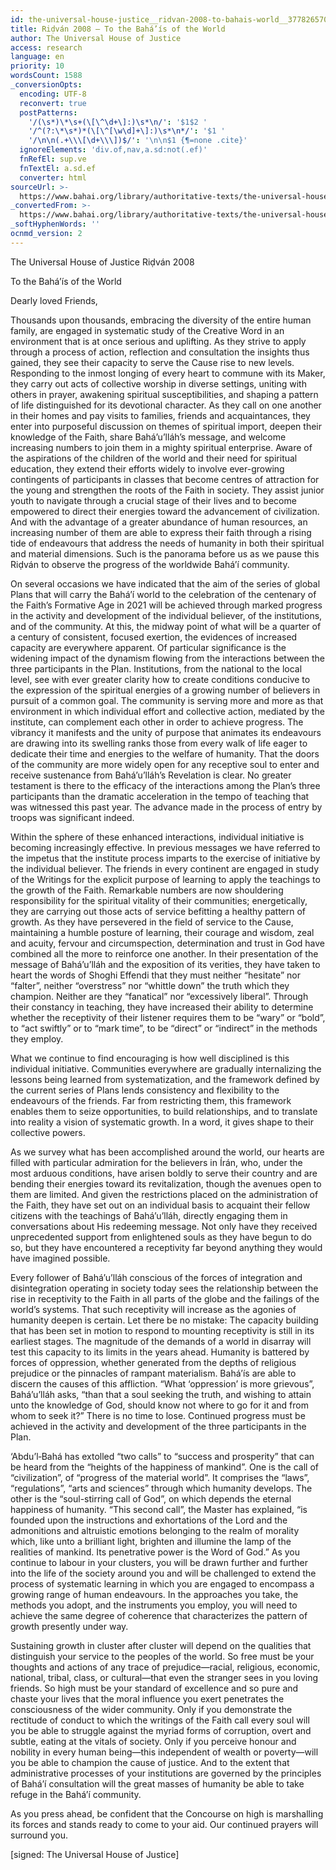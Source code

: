```yaml
---
id: the-universal-house-justice__ridvan-2008-to-bahais-world__3778265705__en
title: Riḍván 2008 – To the Bahá’ís of the World
author: The Universal House of Justice
access: research
language: en
priority: 10
wordsCount: 1588
_conversionOpts:
  encoding: UTF-8
  reconvert: true
  postPatterns:
    '/(\s*)\*\s+(\[\^\d+\]:)\s*\n/': '$1$2 '
    '/^(?:\*\s*)*(\[\^[\w\d]+\]:)\s*\n*/': '$1 '
    '/\n\n(.+\\\[\d+\\\])$/': '\n\n$1 {¶=none .cite}'
  ignoreElements: 'div.of,nav,a.sd:not(.ef)'
  fnRefEl: sup.ve
  fnTextEl: a.sd.ef
  converter: html
sourceUrl: >-
  https://www.bahai.org/library/authoritative-texts/the-universal-house-of-justice/messages/20080421_001/20080421_001.xhtml
_convertedFrom: >-
  https://www.bahai.org/library/authoritative-texts/the-universal-house-of-justice/messages/20080421_001/20080421_001.xhtml
_softHyphenWords: ''
ocnmd_version: 2
---
```

The Universal House of Justice
Riḍván 2008

To the Bahá’ís of the World

Dearly loved Friends,

Thousands upon thousands, embracing the diversity of the entire human family, are engaged in systematic study of the Creative Word in an environment that is at once serious and uplifting. As they strive to apply through a process of action, reflection and consultation the insights thus gained, they see their capacity to serve the Cause rise to new levels. Responding to the inmost longing of every heart to commune with its Maker, they carry out acts of collective worship in diverse settings, uniting with others in prayer, awakening spiritual susceptibilities, and shaping a pattern of life distinguished for its devotional character. As they call on one another in their homes and pay visits to families, friends and acquaintances, they enter into purposeful discussion on themes of spiritual import, deepen their knowledge of the Faith, share Bahá’u’lláh’s message, and welcome increasing numbers to join them in a mighty spiritual enterprise. Aware of the aspirations of the children of the world and their need for spiritual education, they extend their efforts widely to involve ever-growing contingents of participants in classes that become centres of attraction for the young and strengthen the roots of the Faith in society. They assist junior youth to navigate through a crucial stage of their lives and to become empowered to direct their energies toward the advancement of civilization. And with the advantage of a greater abundance of human resources, an increasing number of them are able to express their faith through a rising tide of endeavours that address the needs of humanity in both their spiritual and material dimensions. Such is the panorama before us as we pause this Riḍván to observe the progress of the worldwide Bahá’í community.

On several occasions we have indicated that the aim of the series of global Plans that will carry the Bahá’í world to the celebration of the centenary of the Faith’s Formative Age in 2021 will be achieved through marked progress in the activity and development of the individual believer, of the institutions, and of the community. At this, the midway point of what will be a quarter of a century of consistent, focused exertion, the evidences of increased capacity are everywhere apparent. Of particular significance is the widening impact of the dynamism flowing from the interactions between the three participants in the Plan. Institutions, from the national to the local level, see with ever greater clarity how to create conditions conducive to the expression of the spiritual energies of a growing number of believers in pursuit of a common goal. The community is serving more and more as that environment in which individual effort and collective action, mediated by the institute, can complement each other in order to achieve progress. The vibrancy it manifests and the unity of purpose that animates its endeavours are drawing into its swelling ranks those from every walk of life eager to dedicate their time and energies to the welfare of humanity. That the doors of the community are more widely open for any receptive soul to enter and receive sustenance from Bahá’u’lláh’s Revelation is clear. No greater testament is there to the efficacy of the interactions among the Plan’s three participants than the dramatic acceleration in the tempo of teaching that was witnessed this past year. The advance made in the process of entry by troops was significant indeed.

Within the sphere of these enhanced interactions, individual initiative is becoming increasingly effective. In previous messages we have referred to the impetus that the institute process imparts to the exercise of initiative by the individual believer. The friends in every continent are engaged in study of the Writings for the explicit purpose of learning to apply the teachings to the growth of the Faith. Remarkable numbers are now shouldering responsibility for the spiritual vitality of their communities; energetically, they are carrying out those acts of service befitting a healthy pattern of growth. As they have persevered in the field of service to the Cause, maintaining a humble posture of learning, their courage and wisdom, zeal and acuity, fervour and circumspection, determination and trust in God have combined all the more to reinforce one another. In their presentation of the message of Bahá’u’lláh and the exposition of its verities, they have taken to heart the words of Shoghi Effendi that they must neither “hesitate” nor “falter”, neither “overstress” nor “whittle down” the truth which they champion. Neither are they “fanatical” nor “excessively liberal”. Through their constancy in teaching, they have increased their ability to determine whether the receptivity of their listener requires them to be “wary” or “bold”, to “act swiftly” or to “mark time”, to be “direct” or “indirect” in the methods they employ.

What we continue to find encouraging is how well disciplined is this individual initiative. Communities everywhere are gradually internalizing the lessons being learned from systematization, and the framework defined by the current series of Plans lends consistency and flexibility to the endeavours of the friends. Far from restricting them, this framework enables them to seize opportunities, to build relationships, and to translate into reality a vision of systematic growth. In a word, it gives shape to their collective powers.

As we survey what has been accomplished around the world, our hearts are filled with particular admiration for the believers in Írán, who, under the most arduous conditions, have arisen boldly to serve their country and are bending their energies toward its revitalization, though the avenues open to them are limited. And given the restrictions placed on the administration of the Faith, they have set out on an individual basis to acquaint their fellow citizens with the teachings of Bahá’u’lláh, directly engaging them in conversations about His redeeming message. Not only have they received unprecedented support from enlightened souls as they have begun to do so, but they have encountered a receptivity far beyond anything they would have imagined possible.

Every follower of Bahá’u’lláh conscious of the forces of integration and disintegration operating in society today sees the relationship between the rise in receptivity to the Faith in all parts of the globe and the failings of the world’s systems. That such receptivity will increase as the agonies of humanity deepen is certain. Let there be no mistake: The capacity building that has been set in motion to respond to mounting receptivity is still in its earliest stages. The magnitude of the demands of a world in disarray will test this capacity to its limits in the years ahead. Humanity is battered by forces of oppression, whether generated from the depths of religious prejudice or the pinnacles of rampant materialism. Bahá’ís are able to discern the causes of this affliction. “What ‘oppression’ is more grievous”, Bahá’u’lláh asks, “than that a soul seeking the truth, and wishing to attain unto the knowledge of God, should know not where to go for it and from whom to seek it?” There is no time to lose. Continued progress must be achieved in the activity and development of the three participants in the Plan.

‘Abdu’l‑Bahá has extolled “two calls” to “success and prosperity” that can be heard from the “heights of the happiness of mankind”. One is the call of “civilization”, of “progress of the material world”. It comprises the “laws”, “regulations”, “arts and sciences” through which humanity develops. The other is the “soul-stirring call of God”, on which depends the eternal happiness of humanity. “This second call”, the Master has explained, “is founded upon the instructions and exhortations of the Lord and the admonitions and altruistic emotions belonging to the realm of morality which, like unto a brilliant light, brighten and illumine the lamp of the realities of mankind. Its penetrative power is the Word of God.” As you continue to labour in your clusters, you will be drawn further and further into the life of the society around you and will be challenged to extend the process of systematic learning in which you are engaged to encompass a growing range of human endeavours. In the approaches you take, the methods you adopt, and the instruments you employ, you will need to achieve the same degree of coherence that characterizes the pattern of growth presently under way.

Sustaining growth in cluster after cluster will depend on the qualities that distinguish your service to the peoples of the world. So free must be your thoughts and actions of any trace of prejudice—racial, religious, economic, national, tribal, class, or cultural—that even the stranger sees in you loving friends. So high must be your standard of excellence and so pure and chaste your lives that the moral influence you exert penetrates the consciousness of the wider community. Only if you demonstrate the rectitude of conduct to which the writings of the Faith call every soul will you be able to struggle against the myriad forms of corruption, overt and subtle, eating at the vitals of society. Only if you perceive honour and nobility in every human being—this independent of wealth or poverty—will you be able to champion the cause of justice. And to the extent that administrative processes of your institutions are governed by the principles of Bahá’í consultation will the great masses of humanity be able to take refuge in the Bahá’í community.

As you press ahead, be confident that the Concourse on high is marshalling its forces and stands ready to come to your aid. Our continued prayers will surround you.

\[signed: The Universal House of Justice\]
